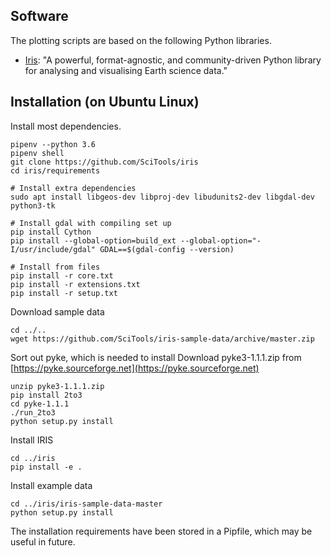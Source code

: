 ## Software

The plotting scripts are based on the following Python libraries.

+ [Iris](https://scitools.org.uk/iris/docs/latest): "A powerful,
  format-agnostic, and community-driven Python library for analysing and
visualising Earth science data."

## Installation (on Ubuntu Linux)

Install most dependencies.

```
pipenv --python 3.6
pipenv shell
git clone https://github.com/SciTools/iris
cd iris/requirements

# Install extra dependencies
sudo apt install libgeos-dev libproj-dev libudunits2-dev libgdal-dev python3-tk

# Install gdal with compiling set up
pip install Cython
pip install --global-option=build_ext --global-option="-I/usr/include/gdal" GDAL==$(gdal-config --version)

# Install from files
pip install -r core.txt
pip install -r extensions.txt
pip install -r setup.txt
```

Download sample data

```
cd ../..
wget https://github.com/SciTools/iris-sample-data/archive/master.zip
```

Sort out pyke, which is needed to install
Download pyke3-1.1.1.zip from [https://pyke.sourceforge.net](https://pyke.sourceforge.net)
```
unzip pyke3-1.1.1.zip
pip install 2to3
cd pyke-1.1.1
./run_2to3
python setup.py install
```

Install IRIS
```
cd ../iris
pip install -e .
```

Install example data
```
cd ../iris/iris-sample-data-master
python setup.py install
```

The installation requirements have been stored in a Pipfile, which may be
useful in future.
